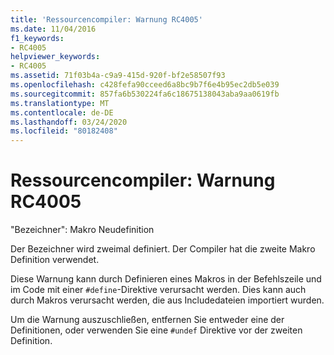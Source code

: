 ```yaml
---
title: 'Ressourcencompiler: Warnung RC4005'
ms.date: 11/04/2016
f1_keywords:
- RC4005
helpviewer_keywords:
- RC4005
ms.assetid: 71f03b4a-c9a9-415d-920f-bf2e58507f93
ms.openlocfilehash: c428fefa90cceed6a8bc9b7f6e4b95ec2db5e039
ms.sourcegitcommit: 857fa6b530224fa6c18675138043aba9aa0619fb
ms.translationtype: MT
ms.contentlocale: de-DE
ms.lasthandoff: 03/24/2020
ms.locfileid: "80182408"
---
```

# <a name="resource-compiler-warning-rc4005"></a>Ressourcencompiler: Warnung RC4005

"Bezeichner": Makro Neudefinition

Der Bezeichner wird zweimal definiert. Der Compiler hat die zweite Makro Definition verwendet.

Diese Warnung kann durch Definieren eines Makros in der Befehlszeile und im Code mit einer `#define`-Direktive verursacht werden. Dies kann auch durch Makros verursacht werden, die aus Includedateien importiert wurden.

Um die Warnung auszuschließen, entfernen Sie entweder eine der Definitionen, oder verwenden Sie eine `#undef` Direktive vor der zweiten Definition.
